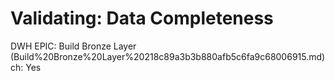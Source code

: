 # Validating: Data Completeness

DWH EPIC: Build Bronze Layer  (Build%20Bronze%20Layer%20218c89a3b3b880afb5c6fa9c68006915.md)
ch: Yes